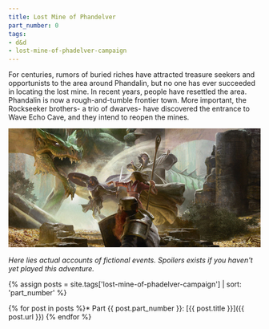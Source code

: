 ```yaml
---
title: Lost Mine of Phandelver
part_number: 0
tags:
- d&d
- lost-mine-of-phadelver-campaign
---
```


>
For centuries, rumors of buried riches have attracted treasure seekers and opportunists to the area around Phandalin, but no one has ever succeeded in locating the lost mine. In recent years, people have resettled the area. Phandalin is now a rough-and-tumble frontier town. More important, the Rockseeker brothers- a trio of dwarves- have discovered the entrance to Wave Echo Cave, and they intend to reopen the mines.
>


![Lost Mines][img_lost_mines]


_Here lies actual accounts of fictional events. Spoilers exists if you haven't yet played this adventure._

{% assign posts = site.tags['lost-mine-of-phadelver-campaign'] | sort: 'part_number' %}

{% for post in posts %}* Part {{ post.part_number }}: [{{ post.title }}]({{ post.url }})
{% endfor %}



[img_lost_mines]: \content\posts\2014-08-17-lost-mine-of-phandelver\lost-mines.jpg
